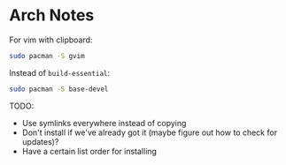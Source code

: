 # Arch Notes

For vim with clipboard:

```sh
sudo pacman -S gvim
```

Instead of `build-essential`:

```sh
sudo pacman -S base-devel
```

TODO:
- Use symlinks everywhere instead of copying
- Don't install if we've already got it (maybe figure out how to check for updates)?
- Have a certain list order for installing
